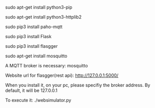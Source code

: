 sudo apt-get install python3-pip

sudo apt-get install python3-httplib2

sudo pip3 install paho-mqtt

sudo pip3 install Flask

sudo pip3 install flasgger

sudo apt-get install mosquitto

A MQTT broker is necessary: mosquitto

Website url for flasgger(rest api): http://127.0.0.1:5000/

When you install it, on your pc, please specifiy the broker address. By default, it will be 127.0.0.1

To execute it: ./websimulator.py
